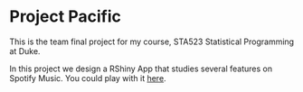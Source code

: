 # Project Pacific

This is the team final project for my course, STA523 Statistical Programming at Duke.

In this project we design a RShiny App that studies several features on Spotify Music. You could play with it [here](https://potatooo0928.shinyapps.io/project-pacific/).